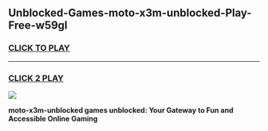 
## Unblocked-Games-moto-x3m-unblocked-Play-Free-w59gl
<h3>
<a href="https://premium76.site?title=moto-x3m-unblocked&ref=09A">CLICK TO PLAY</a></h3>
<hr>

<h3>
<a href="https://premium76.site?title=moto-x3m-unblocked&ref=09A">CLICK 2 PLAY</a>
  
</h3>

<a href="https://premium76.site?title=moto-x3m-unblocked&ref=09A"><img src="https://clearcache.store/games.png"></a>


**moto-x3m-unblocked games unblocked: Your Gateway to Fun and Accessible Online Gaming**
